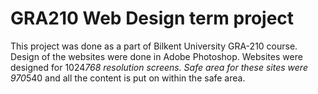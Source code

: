 # GRA210 Web Design term project
  This project was done as a part of Bilkent University GRA-210 course. Design of the websites were done in Adobe Photoshop.
  Websites were designed for 1024*768 resolution screens. Safe area for these sites were 970*540 and all the content is put on within the safe area.
 
